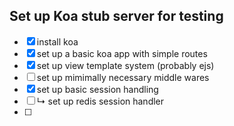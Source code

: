 ## Set up Koa stub server for testing
- [x] install koa
- [x] set up a basic koa app with simple routes
- [x] set up view template system (probably ejs)
- [ ] set up mimimally necessary middle wares
- [x] set up basic session handling
- [ ] ↳ set up redis session handler
- [ ] 

